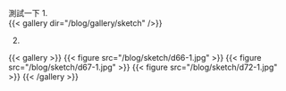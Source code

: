 測試一下
1.  
{{< gallery dir="/blog/gallery/sketch" />}}  

2.  
{{< gallery >}}
  {{< figure src="/blog/sketch/d66-1.jpg" >}}
  {{< figure src="/blog/sketch/d67-1.jpg" >}}
  {{< figure src="/blog/sketch/d72-1.jpg" >}}
{{< /gallery >}}